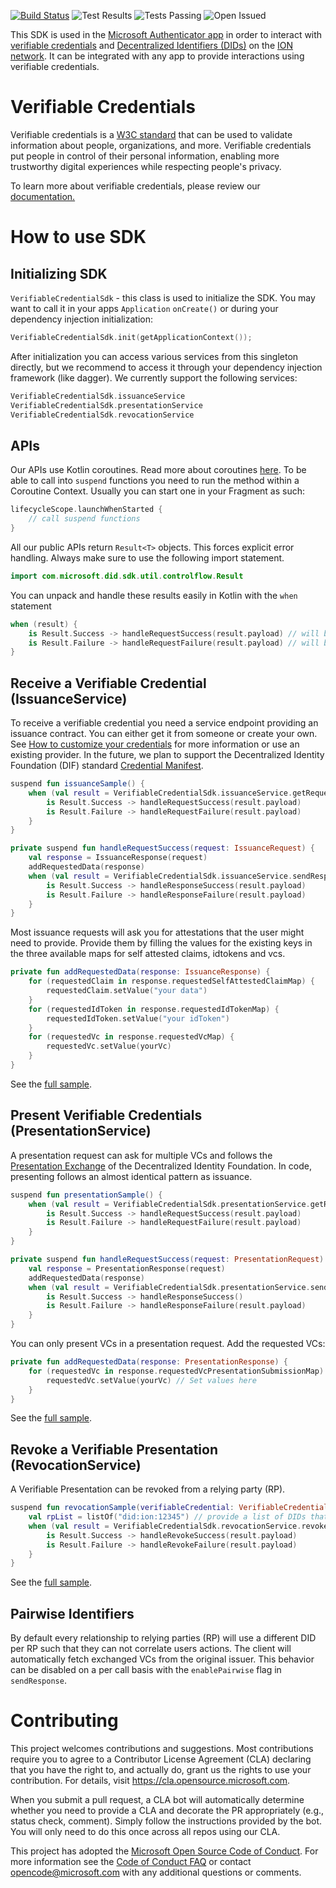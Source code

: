 [![Build Status](https://dev.azure.com/verifiable-credentials/VerifiableCredential/_apis/build/status/microsoft.VerifiableCredential-SDK-Android%20(1)?branchName=master)](https://dev.azure.com/verifiable-credentials/VerifiableCredential/_build/latest?definitionId=3&branchName=master)
![Test Results](https://img.shields.io/azure-devops/coverage/verifiable-credentials/VerifiableCredential/3)
![Tests Passing](https://img.shields.io/azure-devops/tests/verifiable-credentials/VerifiableCredential/3)
![Open Issued](https://img.shields.io/github/issues/microsoft/VerifiableCredential-SDK-Android)

This SDK is used in the [Microsoft Authenticator app](https://www.microsoft.com/en-us/account/authenticator) in order to interact with [verifiable credentials](https://www.w3.org/TR/vc-data-model/) and [Decentralized Identifiers (DIDs)](https://www.w3.org/TR/did-core/) on the [ION network](https://github.com/decentralized-identity/ion). It can be integrated with any app to provide interactions using verifiable credentials.
 
# Verifiable Credentials 
 
Verifiable credentials is a [W3C standard](https://www.w3.org/TR/vc-data-model/) that can be used to validate information about people, organizations, and more. Verifiable credentials put people in control of their personal information, enabling more trustworthy digital experiences while respecting people's privacy. 
 
To learn more about verifiable credentials, please review our [documentation.](https://didproject.azurewebsites.net/docs/verifiable-credentials.html)

# How to use SDK

## Initializing SDK
`VerifiableCredentialSdk` - this class is used to initialize the SDK. You may want to call it in your apps `Application` `onCreate()` or during your dependency injection initialization:
```kotlin
VerifiableCredentialSdk.init(getApplicationContext());
```

After initialization you can access various services from this singleton directly, but we recommend to access it through your dependency injection framework (like dagger). We currently support the following services:

```kotlin
VerifiableCredentialSdk.issuanceService
VerifiableCredentialSdk.presentationService
VerifiableCredentialSdk.revocationService
```

## APIs

Our APIs use Kotlin coroutines. Read more about coroutines [here](https://kotlinlang.org/docs/coroutines-overview.html). To be able to call into `suspend` functions you need to run the method within a Coroutine Context. Usually you can start one in your Fragment as such:

```kotlin
lifecycleScope.launchWhenStarted {
    // call suspend functions
}
```

All our public APIs return `Result<T>` objects. This forces explicit error handling. Always make sure to use the following import statement.
```kotlin
import com.microsoft.did.sdk.util.controlflow.Result
```

You can unpack and handle these results easily in Kotlin with the `when` statement

```kotlin
when (result) {
    is Result.Success -> handleRequestSuccess(result.payload) // will be smartcast into <T>
    is Result.Failure -> handleRequestFailure(result.payload) // will be smartcast into SdkException
}
```

## Receive a Verifiable Credential (IssuanceService)

To receive a verifiable credential you need a service endpoint providing an issuance contract. You can either get it from someone or create your own. See [How to customize your credentials](https://docs.microsoft.com/en-us/azure/active-directory/verifiable-credentials/credential-design) for more information or use an existing provider. In the future, we plan to support the Decentralized Identity Foundation (DIF) standard [Credential Manifest](https://identity.foundation/credential-manifest/).

```kotlin
suspend fun issuanceSample() {
    when (val result = VerifiableCredentialSdk.issuanceService.getRequest("<issuance request url>")) {
        is Result.Success -> handleRequestSuccess(result.payload)
        is Result.Failure -> handleRequestFailure(result.payload)
    }
}

private suspend fun handleRequestSuccess(request: IssuanceRequest) {
    val response = IssuanceResponse(request)
    addRequestedData(response)
    when (val result = VerifiableCredentialSdk.issuanceService.sendResponse(response)) {
        is Result.Success -> handleResponseSuccess(result.payload)
        is Result.Failure -> handleResponseFailure(result.payload)
    }
}
```

Most issuance requests will ask you for attestations that the user might need to provide. Provide them by filling the values for the existing keys in the three available maps for self attested claims, idtokens and vcs.

```kotlin
private fun addRequestedData(response: IssuanceResponse) {
    for (requestedClaim in response.requestedSelfAttestedClaimMap) {
        requestedClaim.setValue("your data") 
    }
    for (requestedIdToken in response.requestedIdTokenMap) {
        requestedIdToken.setValue("your idToken") 
    }
    for (requestedVc in response.requestedVcMap) {
        requestedVc.setValue(yourVc) 
    }
}
```

See the [full sample](https://github.com/microsoft/VerifiableCredential-SDK-Android/blob/master/sdk/src/samples/java/com/microsoft/did/sdk/IssuanceSample.kt).

## Present Verifiable Credentials (PresentationService)

A presentation request can ask for multiple VCs and follows the [Presentation Exchange](https://identity.foundation/presentation-exchange/) of the Decentralized Identity Foundation. In code, presenting follows an almost identical pattern as issuance.

```kotlin
suspend fun presentationSample() {
    when (val result = VerifiableCredentialSdk.presentationService.getRequest("<presentation request url>")) {
        is Result.Success -> handleRequestSuccess(result.payload)
        is Result.Failure -> handleRequestFailure(result.payload)
    }
}

private suspend fun handleRequestSuccess(request: PresentationRequest) {
    val response = PresentationResponse(request)
    addRequestedData(response)
    when (val result = VerifiableCredentialSdk.presentationService.sendResponse(response)) {
        is Result.Success -> handleResponseSuccess()
        is Result.Failure -> handleResponseFailure(result.payload)
    }
}
```

You can only present VCs in a presentation request. Add the requested VCs:

```kotlin
private fun addRequestedData(response: PresentationResponse) {
    for (requestedVc in response.requestedVcPresentationSubmissionMap) {
        requestedVc.setValue(yourVc) // Set values here
    }
}
```

See the [full sample](https://github.com/microsoft/VerifiableCredential-SDK-Android/blob/master/sdk/src/samples/java/com/microsoft/did/sdk/PresentationSample.kt).

## Revoke a Verifiable Presentation (RevocationService)

A Verifiable Presentation can be revoked from a relying party (RP).

```kotlin
suspend fun revocationSample(verifiableCredential: VerifiableCredential) {
    val rpList = listOf("did:ion:12345") // provide a list of DIDs that the VC is revoked from
    when (val result = VerifiableCredentialSdk.revocationService.revokeVerifiablePresentation(verifiableCredential, rpList)) {
        is Result.Success -> handleRevokeSuccess(result.payload)
        is Result.Failure -> handleRevokeFailure(result.payload)
    }
}
```

See the [full sample](https://github.com/microsoft/VerifiableCredential-SDK-Android/blob/master/sdk/src/samples/java/com/microsoft/did/sdk/RevocationSample.kt).

## Pairwise Identifiers

By default every relationship to relying parties (RP) will use a different DID per RP such that they can not correlate users actions. The client will automatically fetch exchanged VCs from the original issuer. This behavior can be disabled on a per call basis with the `enablePairwise` flag in `sendResponse`.

# Contributing

This project welcomes contributions and suggestions.  Most contributions require you to agree to a
Contributor License Agreement (CLA) declaring that you have the right to, and actually do, grant us
the rights to use your contribution. For details, visit https://cla.opensource.microsoft.com.

When you submit a pull request, a CLA bot will automatically determine whether you need to provide
a CLA and decorate the PR appropriately (e.g., status check, comment). Simply follow the instructions
provided by the bot. You will only need to do this once across all repos using our CLA.

This project has adopted the [Microsoft Open Source Code of Conduct](https://opensource.microsoft.com/codeofconduct/).
For more information see the [Code of Conduct FAQ](https://opensource.microsoft.com/codeofconduct/faq/) or
contact [opencode@microsoft.com](mailto:opencode@microsoft.com) with any additional questions or comments.
